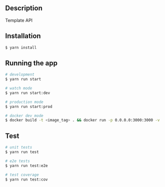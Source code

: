 ## Description

Template API

## Installation

```bash
$ yarn install
```

## Running the app

```bash
# development
$ yarn run start

# watch mode
$ yarn run start:dev

# production mode
$ yarn run start:prod

# docker dev mode
$ docker build -t <image_tag> . && docker run -p 0.0.0.0:3000:3000 -v ./:/var/www --name TemplateApi <image_tag> 
```

## Test

```bash
# unit tests
$ yarn run test

# e2e tests
$ yarn run test:e2e

# test coverage
$ yarn run test:cov
```
